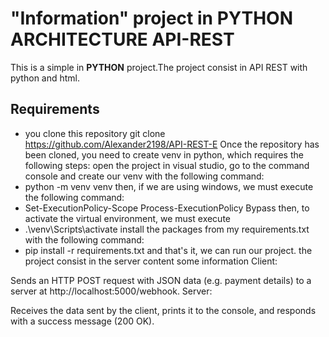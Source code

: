 # "Information" project in PYTHON ARCHITECTURE API-REST

This is a simple in  **PYTHON** project.The project consist in API REST with python and html.

## Requirements
- you clone this repository git clone https://github.com/Alexander2198/API-REST-E
Once the repository has been cloned, you need to create venv in python, which requires the following steps:
open the project in visual studio, go to the command console and create our venv with the following command:
- python -m venv venv then, if we are using windows, we must execute the following command:
- Set-ExecutionPolicy-Scope Process-ExecutionPolicy Bypass
then, to activate the virtual environment, we must execute
- .\venv\Scripts\activate
install the packages from my requirements.txt with the following command:
- pip install -r requirements.txt
and that's it, we can run our project.
the project consist in the server content some information
Client:

Sends an HTTP POST request with JSON data (e.g. payment details) to a server at http://localhost:5000/webhook.
Server:

Receives the data sent by the client, prints it to the console, and responds with a success message (200 OK).
